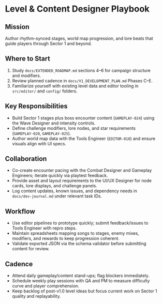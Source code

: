 # Level & Content Designer Playbook

## Mission
Author rhythm-synced stages, world map progression, and lore beats that guide players through Sector 1 and beyond.

## Where to Start
1. Study `docs/EXTENDED_ROADMAP.md` sections 4–6 for campaign structure and modifiers.
2. Review planned cadence in `docs/V1_DEVELOPMENT_PLAN.md` Phases C–E.
3. Familiarize yourself with existing level data and editor tooling in `src/editor/` and `config/` folders.

## Key Responsibilities
- Build Sector 1 stages plus boss encounter content (`GAMEPLAY-024`) using the Wave Designer and intensity controls.
- Define challenge modifiers, lore nodes, and star requirements (`GAMEPLAY-020`, `GAMEPLAY-025`).
- Author world map data with the Tools Engineer (`EDITOR-010`) and ensure visuals align with UI specs.

## Collaboration
- Co-create encounter pacing with the Combat Designer and Gameplay Engineers; iterate quickly via playtest feedback.
- Provide asset and layout requirements to the UI/UX Designer for node cards, lore displays, and challenge panels.
- Log content updates, known issues, and dependency needs in `docs/dev-journal.md` under relevant task IDs.

## Workflow
- Use editor pipelines to prototype quickly; submit feedback/issues to Tools Engineer with repro steps.
- Maintain spreadsheets mapping songs to stages, enemy mixes, modifiers, and rewards to keep progression coherent.
- Validate exported JSON via the schema validator before submitting content for review.

## Cadence
- Attend daily gameplay/content stand-ups; flag blockers immediately.
- Schedule weekly play sessions with QA and PM to measure difficulty curve and player comprehension.
- Keep backlog of post-v1.0 level ideas but focus current work on Sector 1 quality and replayability.
